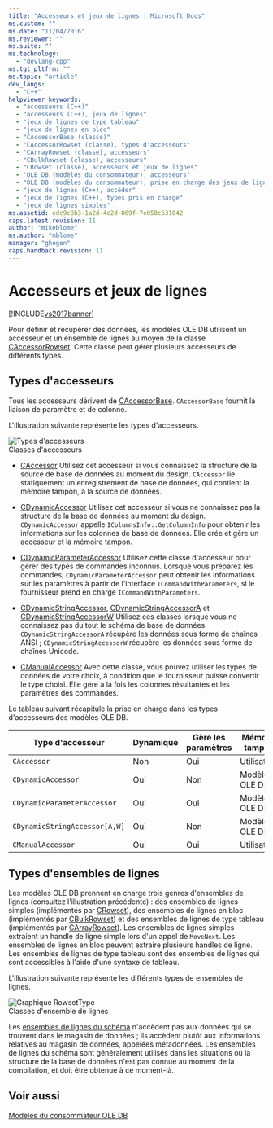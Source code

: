 ```yaml
---
title: "Accesseurs et jeux de lignes | Microsoft Docs"
ms.custom: ""
ms.date: "11/04/2016"
ms.reviewer: ""
ms.suite: ""
ms.technology: 
  - "devlang-cpp"
ms.tgt_pltfrm: ""
ms.topic: "article"
dev_langs: 
  - "C++"
helpviewer_keywords: 
  - "accesseurs (C++)"
  - "accesseurs (C++), jeux de lignes"
  - "jeux de lignes de type tableau"
  - "jeux de lignes en bloc"
  - "CAccessorBase (classe)"
  - "CAccessorRowset (classe), types d'accesseurs"
  - "CArrayRowset (classe), accesseurs"
  - "CBulkRowset (classe), accesseurs"
  - "CRowset (classe), accesseurs et jeux de lignes"
  - "OLE DB (modèles du consommateur), accesseurs"
  - "OLE DB (modèles du consommateur), prise en charge des jeux de lignes"
  - "jeux de lignes (C++), accéder"
  - "jeux de lignes (C++), types pris en charge"
  - "jeux de lignes simples"
ms.assetid: edc9c8b3-1a2d-4c2d-869f-7e058c631042
caps.latest.revision: 11
author: "mikeblome"
ms.author: "mblome"
manager: "ghogen"
caps.handback.revision: 11
---
```

# Accesseurs et jeux de lignes
[!INCLUDE[vs2017banner](../../assembler/inline/includes/vs2017banner.md)]

Pour définir et récupérer des données, les modèles OLE DB utilisent un accesseur et un ensemble de lignes au moyen de la classe [CAccessorRowset](../../data/oledb/caccessorrowset-class.md).  Cette classe peut gérer plusieurs accesseurs de différents types.  
  
## Types d'accesseurs  
 Tous les accesseurs dérivent de [CAccessorBase](../../data/oledb/caccessorbase-class.md).  `CAccessorBase` fournit la liaison de paramètre et de colonne.  
  
 L'illustration suivante représente les types d'accesseurs.  
  
 ![Types d'accesseurs](../../data/oledb/media/vcaccessortypes.png "vcAccessorTypes")  
Classes d'accesseurs  
  
-   [CAccessor](../../data/oledb/caccessor-class.md) Utilisez cet accesseur si vous connaissez la structure de la source de base de données au moment du design.  `CAccessor` lie statiquement un enregistrement de base de données, qui contient la mémoire tampon, à la source de données.  
  
-   [CDynamicAccessor](../../data/oledb/cdynamicaccessor-class.md) Utilisez cet accesseur si vous ne connaissez pas la structure de la base de données au moment du design.  `CDynamicAccessor` appelle `IColumnsInfo::GetColumnInfo` pour obtenir les informations sur les colonnes de base de données.  Elle crée et gère un accesseur et la mémoire tampon.  
  
-   [CDynamicParameterAccessor](../../data/oledb/cdynamicparameteraccessor-class.md) Utilisez cette classe d'accesseur pour gérer des types de commandes inconnus.  Lorsque vous préparez les commandes, `CDynamicParameterAccessor` peut obtenir les informations sur les paramètres à partir de l'interface `ICommandWithParameters`, si le fournisseur prend en charge `ICommandWithParameters`.  
  
-   [CDynamicStringAccessor](../../data/oledb/cdynamicstringaccessor-class.md), [CDynamicStringAccessorA](../../data/oledb/cdynamicstringaccessora-class.md) et [CDynamicStringAccessorW](../../data/oledb/cdynamicstringaccessorw-class.md) Utilisez ces classes lorsque vous ne connaissez pas du tout le schéma de base de données.  `CDynamicStringAccessorA` récupère les données sous forme de chaînes ANSI ; `CDynamicStringAccessorW` récupère les données sous forme de chaînes Unicode.  
  
-   [CManualAccessor](../../data/oledb/cmanualaccessor-class.md) Avec cette classe, vous pouvez utiliser les types de données de votre choix, à condition que le fournisseur puisse convertir le type choisi.  Elle gère à la fois les colonnes résultantes et les paramètres des commandes.  
  
 Le tableau suivant récapitule la prise en charge dans les types d'accesseurs des modèles OLE DB.  
  
|Type d'accesseur|Dynamique|Gère les paramètres|Mémoire tampon|Plusieurs accesseurs|  
|----------------------|---------------|-------------------------|--------------------|--------------------------|  
|`CAccessor`|Non|Oui|Utilisateur|Oui|  
|`CDynamicAccessor`|Oui|Non|Modèles OLE DB|Non|  
|`CDynamicParameterAccessor`|Oui|Oui|Modèles OLE DB|Non|  
|`CDynamicStringAccessor[A,W]`|Oui|Non|Modèles OLE DB|Non|  
|`CManualAccessor`|Oui|Oui|Utilisateur|Oui|  
  
## Types d'ensembles de lignes  
 Les modèles OLE DB prennent en charge trois genres d'ensembles de lignes \(consultez l'illustration précédente\) : des ensembles de lignes simples \(implémentés par [CRowset](../../data/oledb/crowset-class.md)\), des ensembles de lignes en bloc \(implémentés par [CBulkRowset](../../data/oledb/cbulkrowset-class.md)\) et des ensembles de lignes de type tableau \(implémentés par [CArrayRowset](../../data/oledb/carrayrowset-class.md)\).  Les ensembles de lignes simples extraient un handle de ligne simple lors d'un appel de `MoveNext`.  Les ensembles de lignes en bloc peuvent extraire plusieurs handles de ligne.  Les ensembles de lignes de type tableau sont des ensembles de lignes qui sont accessibles à l'aide d'une syntaxe de tableau.  
  
 L'illustration suivante représente les différents types de ensembles de lignes.  
  
 ![Graphique RowsetType](../../data/oledb/media/vcrowsettypes.png "vcRowsetTypes")  
Classes d'ensemble de lignes  
  
 Les [ensembles de lignes du schéma](../../data/oledb/obtaining-metadata-with-schema-rowsets.md) n'accèdent pas aux données qui se trouvent dans le magasin de données ; ils accèdent plutôt aux informations relatives au magasin de données, appelées métadonnées.  Les ensembles de lignes du schéma sont généralement utilisés dans les situations où la structure de la base de données n'est pas connue au moment de la compilation, et doit être obtenue à ce moment\-là.  
  
## Voir aussi  
 [Modèles du consommateur OLE DB](../../data/oledb/ole-db-consumer-templates-cpp.md)